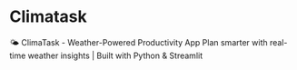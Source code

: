 # Climatask
🌤️ ClimaTask - Weather-Powered Productivity App Plan smarter with real-time weather insights | Built with Python &amp; Streamlit  
